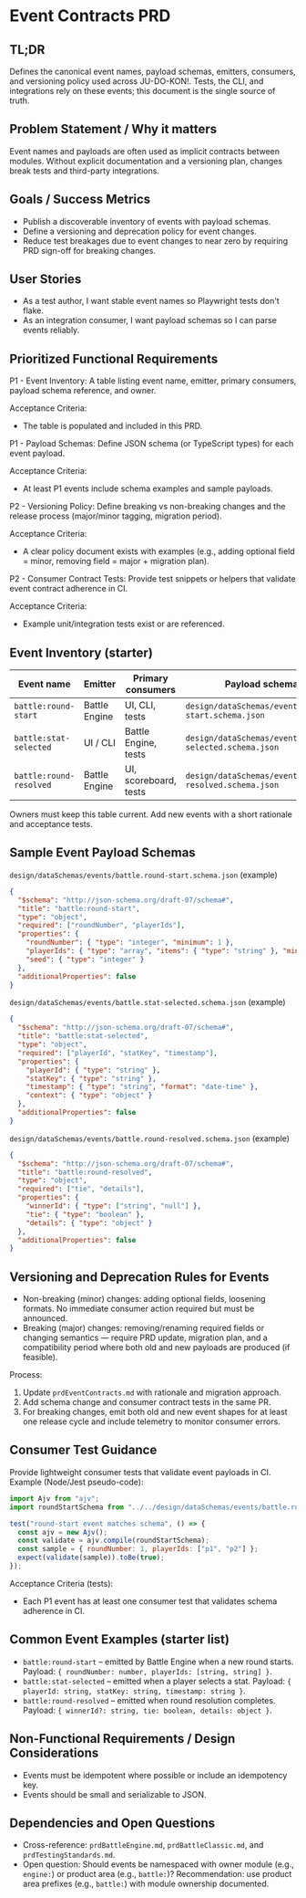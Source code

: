 # Event Contracts PRD

## TL;DR

Defines the canonical event names, payload schemas, emitters, consumers, and versioning policy used across JU-DO-KON!. Tests, the CLI, and integrations rely on these events; this document is the single source of truth.

## Problem Statement / Why it matters

Event names and payloads are often used as implicit contracts between modules. Without explicit documentation and a versioning plan, changes break tests and third-party integrations.

## Goals / Success Metrics

- Publish a discoverable inventory of events with payload schemas.
- Define a versioning and deprecation policy for event changes.
- Reduce test breakages due to event changes to near zero by requiring PRD sign-off for breaking changes.

## User Stories

- As a test author, I want stable event names so Playwright tests don't flake.
- As an integration consumer, I want payload schemas so I can parse events reliably.

## Prioritized Functional Requirements

P1 - Event Inventory: A table listing event name, emitter, primary consumers, payload schema reference, and owner.

Acceptance Criteria:

- The table is populated and included in this PRD.

P1 - Payload Schemas: Define JSON schema (or TypeScript types) for each event payload.

Acceptance Criteria:

- At least P1 events include schema examples and sample payloads.

P2 - Versioning Policy: Define breaking vs non-breaking changes and the release process (major/minor tagging, migration period).

Acceptance Criteria:

- A clear policy document exists with examples (e.g., adding optional field = minor, removing field = major + migration plan).

P2 - Consumer Contract Tests: Provide test snippets or helpers that validate event contract adherence in CI.

Acceptance Criteria:

- Example unit/integration tests exist or are referenced.

## Event Inventory (starter)

| Event name              | Emitter       | Primary consumers     | Payload schema (path)                                         | Owner             |
| ----------------------- | ------------- | --------------------- | ------------------------------------------------------------- | ----------------- |
| `battle:round-start`    | Battle Engine | UI, CLI, tests        | `design/dataSchemas/events/battle.round-start.schema.json`    | Battle Engine     |
| `battle:stat-selected`  | UI / CLI      | Battle Engine, tests  | `design/dataSchemas/events/battle.stat-selected.schema.json`  | Classic Battle UI |
| `battle:round-resolved` | Battle Engine | UI, scoreboard, tests | `design/dataSchemas/events/battle.round-resolved.schema.json` | Battle Engine     |

Owners must keep this table current. Add new events with a short rationale and acceptance tests.

## Sample Event Payload Schemas

`design/dataSchemas/events/battle.round-start.schema.json` (example)

```json
{
  "$schema": "http://json-schema.org/draft-07/schema#",
  "title": "battle:round-start",
  "type": "object",
  "required": ["roundNumber", "playerIds"],
  "properties": {
    "roundNumber": { "type": "integer", "minimum": 1 },
    "playerIds": { "type": "array", "items": { "type": "string" }, "minItems": 2, "maxItems": 2 },
    "seed": { "type": "integer" }
  },
  "additionalProperties": false
}
```

`design/dataSchemas/events/battle.stat-selected.schema.json` (example)

```json
{
  "$schema": "http://json-schema.org/draft-07/schema#",
  "title": "battle:stat-selected",
  "type": "object",
  "required": ["playerId", "statKey", "timestamp"],
  "properties": {
    "playerId": { "type": "string" },
    "statKey": { "type": "string" },
    "timestamp": { "type": "string", "format": "date-time" },
    "context": { "type": "object" }
  },
  "additionalProperties": false
}
```

`design/dataSchemas/events/battle.round-resolved.schema.json` (example)

```json
{
  "$schema": "http://json-schema.org/draft-07/schema#",
  "title": "battle:round-resolved",
  "type": "object",
  "required": ["tie", "details"],
  "properties": {
    "winnerId": { "type": ["string", "null"] },
    "tie": { "type": "boolean" },
    "details": { "type": "object" }
  },
  "additionalProperties": false
}
```

## Versioning and Deprecation Rules for Events

- Non-breaking (minor) changes: adding optional fields, loosening formats. No immediate consumer action required but must be announced.
- Breaking (major) changes: removing/renaming required fields or changing semantics — require PRD update, migration plan, and a compatibility period where both old and new payloads are produced (if feasible).

Process:

1. Update `prdEventContracts.md` with rationale and migration approach.
2. Add schema change and consumer contract tests in the same PR.
3. For breaking changes, emit both old and new event shapes for at least one release cycle and include telemetry to monitor consumer errors.

## Consumer Test Guidance

Provide lightweight consumer tests that validate event payloads in CI. Example (Node/Jest pseudo-code):

```js
import Ajv from "ajv";
import roundStartSchema from "../../design/dataSchemas/events/battle.round-start.schema.json";

test("round-start event matches schema", () => {
  const ajv = new Ajv();
  const validate = ajv.compile(roundStartSchema);
  const sample = { roundNumber: 1, playerIds: ["p1", "p2"] };
  expect(validate(sample)).toBe(true);
});
```

Acceptance Criteria (tests):

- Each P1 event has at least one consumer test that validates schema adherence in CI.

## Common Event Examples (starter list)

- `battle:round-start` – emitted by Battle Engine when a new round starts. Payload: `{ roundNumber: number, playerIds: [string, string] }`.
- `battle:stat-selected` – emitted when a player selects a stat. Payload: `{ playerId: string, statKey: string, timestamp: string }`.
- `battle:round-resolved` – emitted when round resolution completes. Payload: `{ winnerId?: string, tie: boolean, details: object }`.

## Non-Functional Requirements / Design Considerations

- Events must be idempotent where possible or include an idempotency key.
- Events should be small and serializable to JSON.

## Dependencies and Open Questions

- Cross-reference: `prdBattleEngine.md`, `prdBattleClassic.md`, and `prdTestingStandards.md`.
- Open question: Should events be namespaced with owner module (e.g., `engine:`) or product area (e.g., `battle:`)? Recommendation: use product area prefixes (e.g., `battle:`) with module ownership documented.
